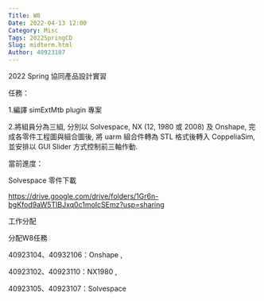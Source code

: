 ```yaml
---
Title: W8
Date: 2022-04-13 12:00
Category: Misc
Tags: 2022SpringCD
Slug: midterm.html
Author: 40923107
---
```


2022 Spring 協同產品設計實習


<!-- PELICAN_END_SUMMARY -->

任務：

1.編譯 simExtMtb plugin 專案 

2.將組員分為三組, 分別以 Solvespace, NX (12, 1980 或 2008) 及 Onshape, 完成各零件工程圖與組合圖後, 將 uarm 組合件轉為 STL 格式後轉入 CoppeliaSim, 並安排以 GUI Slider 方式控制前三軸作動. 

當前進度：

Solvespace 零件下載

https://drive.google.com/drive/folders/1Gr6n-bgKfod9aW5TIBJxq0c1moIcSEmz?usp=sharing


工作分配

分配W8任務

40923104、40932106：Onshape , 

40923102、40923110：NX1980 , 

40923105、40923107：Solvespace


